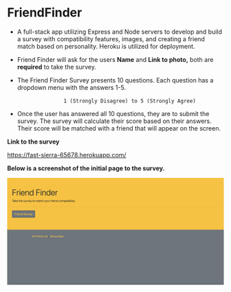 # FriendFinder
- A full-stack app utilizing Express and Node servers to develop and build a survey with compatibility features, images, and creating a friend match based on personality. Heroku is utilized for deployment. 

- Friend Finder will ask for the users **Name** and **Link to photo,** both are **required** to take the survey.

- The Friend Finder Survey presents 10 questions. Each question has a dropdown menu with the answers 1-5.
                                            
                     1 (Strongly Disagree) to 5 (Strongly Agree)

- Once the user has answered all 10 questions, they are to submit the survey. The survey will calculate their score based on their answers. Their score will be matched with a friend that will appear on the screen. 

**Link to the survey**
                                
https://fast-sierra-65678.herokuapp.com/

**Below is a screenshot of the initial page to the survey.**

![Image of survey](assets/images/initial.png)
